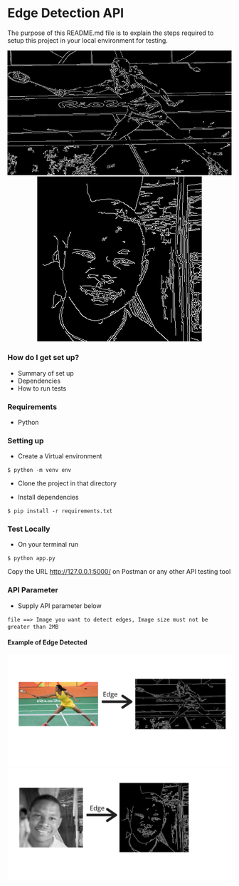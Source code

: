 # Edge Detection API #

The purpose of this README.md file is to explain the steps required to setup this project in your local environment for testing.

<div align='center'>
  <img src='./Images/response.png'>
</div>


<div align='center'>
  <img src='./Images/response2.png'>
</div>

### How do I get set up? ###

* Summary of set up
* Dependencies
* How to run tests

### Requirements ###
* Python


### Setting up ###

* Create a Virtual environment
```
$ python -m venv env
```
* Clone the project in that directory

* Install dependencies
```
$ pip install -r requirements.txt
```

### Test Locally ###

* On your terminal run

```
$ python app.py
```
Copy the URL http://127.0.0.1:5000/ on Postman or any other API testing tool

### API Parameter ###

* Supply API parameter below
```
file ==> Image you want to detect edges, Image size must not be greater than 2MB
```

#### Example of Edge Detected ####

<img src="images/2.png" width="1000px"/>
<img src="images/1.png" width="1000px"/>